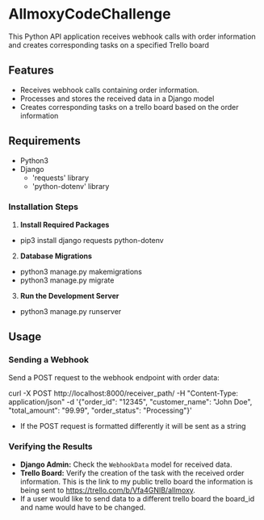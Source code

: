 # AllmoxyCodeChallenge

This Python API application receives webhook calls with order information and creates corresponding tasks on a specified Trello board

## Features

- Receives webhook calls containing order information.
- Processes and stores the received data in a Django model
- Creates corresponding tasks on a trello board based on the order information

## Requirements

- Python3
- Django
  - 'requests' library
  - 'python-dotenv' library

### Installation Steps

1. **Install Required Packages**

- pip3 install django requests python-dotenv

2. **Database Migrations**

- python3 manage.py makemigrations
- python3 manage.py migrate

3. **Run the Development Server**

- python3 manage.py runserver

## Usage

### Sending a Webhook

Send a POST request to the webhook endpoint with order data:

curl -X POST http://localhost:8000/receiver_path/
-H "Content-Type: application/json"
-d '{"order_id": "12345", "customer_name": "John Doe", "total_amount": "99.99", "order_status": "Processing"}'

- If the POST request is formatted differently it will be sent as a string

### Verifying the Results

- **Django Admin:** Check the `WebhookData` model for received data.
- **Trello Board:** Verify the creation of the task with the received order information. This is the link to my public trello board the information is being sent to https://trello.com/b/Vfa4GNIB/allmoxy.
- If a user would like to send data to a different trello board the board_id and name would have to be changed.
